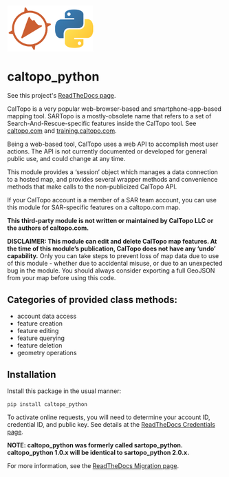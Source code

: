 <img src='./docs/source/_static/caltopo_python_logo.png' width=200px>

# caltopo_python

See this project's [ReadTheDocs page](https://caltopo-python.readthedocs.io/en/latest/index.html).

CalTopo is a very popular web-browser-based and smartphone-app-based mapping tool. SARTopo is a mostly-obsolete name that refers to a set of Search-And-Rescue-specific features inside the CalTopo tool. See [caltopo.com](https://caltopo.com) and [training.caltopo.com](https://training.caltopo.com).

Being a web-based tool, CalTopo uses a web API to accomplish most user actions. The API is not currently documented or developed for general public use, and could change at any time.

This module provides a ‘session’ object which manages a data connection to a hosted map, and provides several wrapper methods and convenience methods that make calls to the non-publicized CalTopo API.

If your CalTopo account is a member of a SAR team account, you can use this module for SAR-specific features on a caltopo.com map.

**This third-party module is not written or maintained by CalTopo LLC or the authors of caltopo.com.**

**DISCLAIMER: This module can edit and delete CalTopo map features. At the time of this module’s publication, CalTopo does not have any ‘undo’ capability.** Only you can take steps to prevent loss of map data due to use of this module - whether due to accidental misuse, or due to an unexpected bug in the module. You should always consider exporting a full GeoJSON from your map before using this code.

## Categories of provided class methods:
- account data access
- feature creation
- feature editing
- feature querying
- feature deletion
- geometry operations

## Installation
Install this package in the usual manner:
```
pip install caltopo_python
```

To activate online requests, you will need to determine your account ID, credential ID, and public key. See details at the [ReadTheDocs Credentials page](https://caltopo-python.readthedocs.io/en/latest/credentials.html).

**NOTE: caltopo_python was formerly called sartopo_python. caltopo_python 1.0.x will be identical to sartopo_python 2.0.x.**

For more information, see the [ReadTheDocs Migration page](https://caltopo-python.readthedocs.io/en/latest/migration.html).
